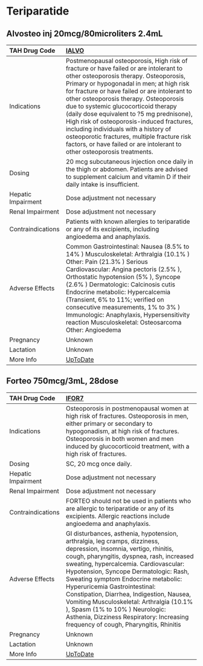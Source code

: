 # Teriparatide

## Alvosteo inj 20mcg/80microliters 2.4mL

| TAH Drug Code      | [IALVO](https://www.tahsda.org.tw/drugs/hissearch.php?drug_code=IALVO)                                                                                                                                                                                                                                                                                                                                                                                                                                                                                                     |
|:-------------------|:---------------------------------------------------------------------------------------------------------------------------------------------------------------------------------------------------------------------------------------------------------------------------------------------------------------------------------------------------------------------------------------------------------------------------------------------------------------------------------------------------------------------------------------------------------------------------|
| Indications        | Postmenopausal osteoporosis, High risk of fracture or have failed or are intolerant to other osteoporosis therapy. Osteoporosis, Primary or hypogonadal in men; at high risk for fracture or have failed or are intolerant to other osteoporosis therapy. Osteoporosis due to systemic glucocorticoid therapy (daily dose equivalent to ?5 mg prednisone), High risk of osteoporosis-induced fractures, including individuals with a history of osteoporotic fractures, multiple fracture risk factors, or have failed or are intolerant to other osteoporosis treatments. |
| Dosing             | 20 mcg subcutaneous injection once daily in the thigh or abdomen. Patients are advised to supplement calcium and vitamin D if their daily intake is insufficient.                                                                                                                                                                                                                                                                                                                                                                                                          |
| Hepatic Impairment | Dose adjustment not necessary                                                                                                                                                                                                                                                                                                                                                                                                                                                                                                                                              |
| Renal Impairment   | Dose adjustment not necessary                                                                                                                                                                                                                                                                                                                                                                                                                                                                                                                                              |
| Contraindications  | Patients with known allergies to teriparatide or any of its excipients, including angioedema and anaphylaxis.                                                                                                                                                                                                                                                                                                                                                                                                                                                              |
| Adverse Effects    | Common Gastrointestinal: Nausea (8.5% to 14% ) Musculoskeletal: Arthralgia (10.1% ) Other: Pain (21.3% ) Serious Cardiovascular: Angina pectoris (2.5% ), Orthostatic hypotension (5% ), Syncope (2.6% ) Dermatologic: Calcinosis cutis Endocrine metabolic: Hypercalcemia (Transient, 6% to 11%; verified on consecutive measurements, 1% to 3% ) Immunologic: Anaphylaxis, Hypersensitivity reaction Musculoskeletal: Osteosarcoma Other: Angioedema                                                                                                                     |
| Pregnancy          | Unknown                                                                                                                                                                                                                                                                                                                                                                                                                                                                                                                                                                    |
| Lactation          | Unknown                                                                                                                                                                                                                                                                                                                                                                                                                                                                                                                                                                    |
| More Info          | [UpToDate](https://www.uptodate.com/contents/teriparatide-including-biosimilars-available-in-canada-drug-information)                                                                                                                                                                                                                                                                                                                                                                                                                                                      |

## Forteo 750mcg/3mL, 28dose

| TAH Drug Code      | [IFOR7](https://www.tahsda.org.tw/drugs/hissearch.php?drug_code=IFOR7)                                                                                                                                                                                                                                                                                                                                                                                                                                                                    |
|:-------------------|:------------------------------------------------------------------------------------------------------------------------------------------------------------------------------------------------------------------------------------------------------------------------------------------------------------------------------------------------------------------------------------------------------------------------------------------------------------------------------------------------------------------------------------------|
| Indications        | Osteoporosis in postmenopausal women at high risk of fractures. Osteoporosis in men, either primary or secondary to hypogonadism, at high risk of fractures. Osteoporosis in both women and men induced by glucocorticoid treatment, with a high risk of fractures.                                                                                                                                                                                                                                                                       |
| Dosing             | SC, 20 mcg once daily.                                                                                                                                                                                                                                                                                                                                                                                                                                                                                                                    |
| Hepatic Impairment | Dose adjustment not necessary                                                                                                                                                                                                                                                                                                                                                                                                                                                                                                             |
| Renal Impairment   | Dose adjustment not necessary                                                                                                                                                                                                                                                                                                                                                                                                                                                                                                             |
| Contraindications  | FORTEO should not be used in patients who are allergic to teriparatide or any of its excipients. Allergic reactions include angioedema and anaphylaxis.                                                                                                                                                                                                                                                                                                                                                                                   |
| Adverse Effects    | GI disturbances, asthenia, hypotension, arthralgia, leg cramps, dizziness, depression, insomnia, vertigo, rhinitis, cough, pharyngitis, dyspnea, rash, increased sweating, hypercalcemia. Cardiovascular: Hypotension, Syncope Dermatologic: Rash, Sweating symptom Endocrine metabolic: Hyperuricemia Gastrointestinal: Constipation, Diarrhea, Indigestion, Nausea, Vomiting Musculoskeletal: Arthralgia (10.1% ), Spasm (1% to 10% ) Neurologic: Asthenia, Dizziness Respiratory: Increasing frequency of cough, Pharyngitis, Rhinitis |
| Pregnancy          | Unknown                                                                                                                                                                                                                                                                                                                                                                                                                                                                                                                                   |
| Lactation          | Unknown                                                                                                                                                                                                                                                                                                                                                                                                                                                                                                                                   |
| More Info          | [UpToDate](https://www.uptodate.com/contents/teriparatide-including-biosimilars-available-in-canada-drug-information)                                                                                                                                                                                                                                                                                                                                                                                                                     |

